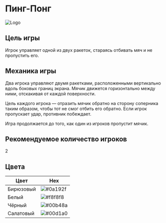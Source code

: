# Пинг-Понг





![Logo](https://t4.ftcdn.net/jpg/00/84/87/69/360_F_84876970_Ps7YMANJOMJxo42qtggqnOJOa4O9tmi9.jpg)



## Цель игры
Игрок управляет одной из двух ракеток, стараясь отбивать мяч и не пропустить его.
## Механика игры
Два игрока управляют двумя ракетками, расположенными вертикально вдоль боковых границ экрана. Мячик движется горизонтально между ними, отскакивая от каждой поверхности.

Цель каждого игрока — отразить мячик обратно на сторону соперника таким образом, чтобы тот не смог отбить его обратно. Если игрок пропускает удар, противник побеждает.

Игра продолжается до того, как один из игроков пропустит мячик.
## Рекомендуемое количество игроков
2

## Цвета

| Цвет             | Hex                                                                |
| ----------------- | ------------------------------------------------------------------ |
| Бирюзовый | ![#0a192f](https://assets.wfcdn.com/im/77964443/scale-w72%5Ecompr-r85/4972/49724840/Aqua.jpg) |
| Белый | ![#f8f8f8](https://sun1-99.userapi.com/s/v1/ig2/YvvAzHwmp4x2xWnTMcSlETS46YyguVwdHgsbG2GbIlB_ju-z63ebcnvwr4DUgz_n0JtcS87c1Yei9UJ_5WoRI_3C.jpg?quality=96&crop=0,134,507,507&as=32x32,48x48,72x72,108x108,160x160,240x240,360x360,480x480&ava=1&cs=50x50) |
| Чёрный | ![#00b48a](https://sun1-55.userapi.com/s/v1/if1/IPUl55RPxn9jCH9sZBYdKpZtSlOvfOvORpsS2rRLnWQ4Xsl1DL_lNFNTHeXMx2boS7PZQkXh.jpg?quality=96&crop=478,0,1598,1598&as=32x32,48x48,72x72,108x108,160x160,240x240,360x360,480x480,540x540,640x640,720x720,1080x1080,1280x1280,1440x1440&ava=1&cs=50x50)  |
| Салатовый | ![#00d1a0](https://sun9-46.userapi.com/impf/c5472/u3028968/d_b41d86e3.jpg?quality=96&as=32x32,48x48,72x72&sign=b69ba90e6cbde678e35069de25752749&u=E9-1zGZaOA9KAsOLXBaDLRmMzDhcfuUHgM5A5Gfo2Bw&cs=200x200)  |
